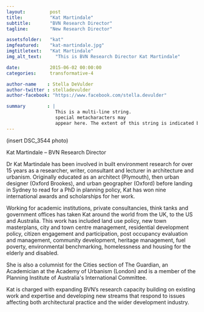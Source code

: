 ```yaml
---
layout:         post
title:          "Kat Martindale"
subtitle:       "BVN Research Director"
tagline:        "New Research Director"

assetsfolder:   "kat"
imgfeatured:    "kat-martindale.jpg"
imgtitletext:   "Kat Martindale"
img_alt_text:     "This is BVN Research Director Kat Martindale"

date:           2015-06-02 00:00:00
categories:     transformative-4

author-name    : Stella DeVulder
author-twitter : stelladevulder
author-facebook: "https://www.facebook.com/stella.devulder"

summary        : |
                  This is a multi-line string.
                  special metacharacters may
                  appear here. The extent of this string is indicated by indentation.
---
```

(insert DSC_3544 photo)

Kat Martindale – BVN Research Director

Dr Kat Martindale has been involved in built environment research for over 15 years as a researcher, writer, consultant and lecturer in architecture and urbanism. Originally educated as an architect (Plymouth), then urban designer (Oxford Brookes), and urban geographer (Oxford) before landing in Sydney to read for a PhD in planning policy, Kat has won nine international awards and scholarships for her work.

Working for academic institutions, private consultancies, think tanks and government offices has taken Kat around the world from the UK, to the US and Australia. This work has included land use policy, new town masterplans, city and town centre management, residential development policy, citizen engagement and participation, post occupancy evaluation and management, community development, heritage management, fuel poverty, environmental benchmarking, homelessness and housing for the elderly and disabled.

She is also a columnist for the Cities section of The Guardian, an Academician at the Academy of Urbanism (London) and is a member of the Planning Institute of Australia's International Committee.

Kat is charged with expanding BVN’s research capacity building on existing work and expertise and developing new streams that respond to issues affecting both architectural practice and the wider development industry.
